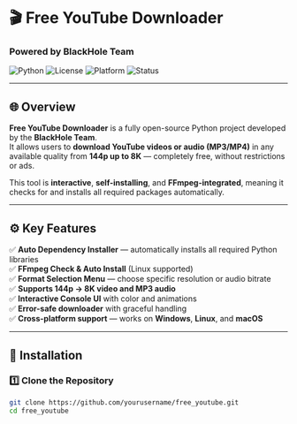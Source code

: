 # 🎬 Free YouTube Downloader  
### Powered by **BlackHole Team**

![Python](https://img.shields.io/badge/Python-3.8%2B-blue?logo=python)
![License](https://img.shields.io/badge/License-MIT-green)
![Platform](https://img.shields.io/badge/Platform-Windows%20%7C%20Linux%20%7C%20macOS-orange)
![Status](https://img.shields.io/badge/Status-Stable-brightgreen)

---

## 🌐 Overview
**Free YouTube Downloader** is a fully open-source Python project developed by the **BlackHole Team**.  
It allows users to **download YouTube videos or audio (MP3/MP4)** in any available quality from **144p up to 8K** — completely free, without restrictions or ads.

This tool is **interactive**, **self-installing**, and **FFmpeg-integrated**, meaning it checks for and installs all required packages automatically.

---

## ⚙️ Key Features

✅ **Auto Dependency Installer** — automatically installs all required Python libraries  
✅ **FFmpeg Check & Auto Install** (Linux supported)  
✅ **Format Selection Menu** — choose specific resolution or audio bitrate  
✅ **Supports 144p → 8K video and MP3 audio**  
✅ **Interactive Console UI** with color and animations  
✅ **Error-safe downloader** with graceful handling  
✅ **Cross-platform support** — works on **Windows**, **Linux**, and **macOS**  

---

## 🚀 Installation

### 1️⃣ Clone the Repository
```bash
git clone https://github.com/yourusername/free_youtube.git
cd free_youtube
